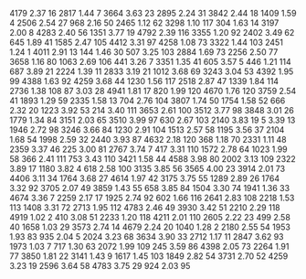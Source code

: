4179 2.37 16
2817 1.44 7
3664 3.63 23
2895 2.24 31
3842 2.44 18
1409 1.59 4
2506 2.54 27
968 2.16 50
2465 1.12 62
3298 1.10 117
304 1.63 14
3197 2.00 8
4283 2.40 56
1351 3.77 19
4792 2.39 116
3355 1.20 92
2402 3.49 62
645 1.89 41
1585 2.47 105
4412 3.31 97
4258 1.08 73
3322 1.44 103
2451 1.24 1
4011 2.91 13
144 1.46 30
507 3.25 103
2884 1.69 73
2256 2.50 77
3658 1.16 80
1063 2.69 106
441 3.26 7
3351 1.35 41
605 3.57 5
446 1.21 114
687 3.89 21
2224 1.39 11
2833 3.19 21
1012 3.68 69
3243 3.04 53
4392 1.95 99
4388 1.63 92
4259 3.68 44
1230 1.56 117
2518 2.87 47
1339 1.84 114
2736 1.38 108
87 3.03 28
4941 1.81 17
820 1.99 120
4670 1.76 120
3759 2.54 41
1893 1.29 59
2335 1.58 13
704 2.76 104
3807 1.74 50
1754 1.58 52
666 2.32 20
1223 3.92 53
214 3.40 111
3653 2.61 100
3512 3.77 98
3848 3.01 26
1779 1.34 84
3151 2.03 65
3510 3.99 97
630 2.67 103
2140 3.83 19
5 3.39 13
1946 2.72 98
3246 3.66 84
1230 2.91 104
1513 2.57 58
1195 3.56 37
2104 1.68 54
1998 2.59 32
2440 3.93 87
4632 2.18 120
368 1.18 70
2331 1.11 48
2359 3.37 46
225 3.00 81
2767 3.74 7
417 3.31 110
1572 2.78 64
1023 1.99 58
366 2.41 111
753 3.43 110
3421 1.58 44
4588 3.98 80
2002 3.13 109
2322 3.89 17
1180 3.82 4
618 2.58 100
3135 3.85 56
3565 4.00 23
3914 2.01 73
4406 3.11 34
1764 3.68 27
4614 1.97 42
3175 3.75 55
1289 2.89 26
1764 3.32 92
3705 2.07 49
3859 1.43 55
658 3.85 84
1504 3.30 74
1941 1.36 33
4674 3.36 7
2259 2.17 17
1925 2.74 92
602 1.66 116
2641 2.83 108
2218 1.53 113
1408 3.31 72
2713 1.95 112
4783 2.46 49
3930 3.42 51
2210 2.29 118
4919 1.02 2
410 3.08 51
2233 1.20 118
4211 2.01 110
2605 2.22 23
499 2.58 40
1658 1.03 29
3573 2.74 14
4679 2.24 20
1040 1.28 2
2180 2.55 54
1953 1.93 83
935 2.04 5
2024 3.23 68
3634 3.90 33
2712 1.17 11
2847 3.62 93
1973 1.03 7
717 1.30 63
2072 1.99 109
245 3.59 86
4398 2.05 73
2264 1.91 77
3850 1.81 22
3141 1.43 9
1617 1.45 103
1849 2.82 54
3731 2.70 52
4259 3.23 19
2596 3.64 58
4783 3.75 29
924 2.03 95
